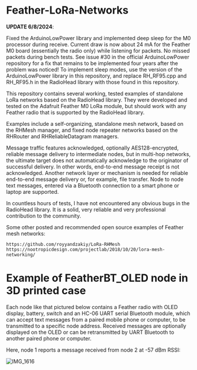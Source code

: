 # Feather-LoRa-Networks

**UPDATE 6/8/2024**:

Fixed the ArduinoLowPower library and implemented deep sleep for the M0 processor during receive.  Current draw is now about 24 mA for the Feather M0 board (essentially the radio only) while listening for packets. No missed packets during bench tests.  See issue #30 in the official ArduinoLowPower repository for a fix that remains to be implemented four years after the problem was noticed! To implement sleep modes, use the version of the ArduinoLowPower library in this repository, and replace RH_RF95.cpp and RH_RF95.h in the RadioHead library with those found in this repository.


This repository contains several working, tested examples of standalone LoRa networks based on the RadioHead library. They were developed and tested on the Adafruit Feather M0 LoRa module, but should work with any Feather radio that is supported by the RadioHead library.  

Examples include a self-organizing, standalone mesh network, based on the RHMesh manager, and fixed node repeater networks based on the RHRouter and RHReliableDatagram managers.

Message traffic features acknowledged, optionally AES128-encrypted, reliable message delivery to intermediate nodes, but in multi-hop networks, the ultimate target does not automatically acknowledge to the originator of successful delivery. In other words, end-to-end message receipt is not acknowledged. Another network layer or mechanism is needed for reliable end-to-end message delivery or, for example, file transfer.  Node to node text messages, entered via a Bluetooth connection to a smart phone or laptop are supported.

In countless hours of tests, I have not encountered any obvious bugs in the RadioHead library. It is a solid, very reliable and very professional contribution to the community.

Some other posted and recommended open source examples of Feather mesh networks:
```
https://github.com/royyandzakiy/LoRa-RHMesh
https://nootropicdesign.com/projectlab/2018/10/20/lora-mesh-networking/
```

# Example of FeatherBT_OLED node in 3D printed case

Each node like that pictured below contains a Feather radio with OLED display, battery, switch and an HC-06 UART serial Bluetooth module, which can accept text messages from a paired mobile phone or computer, to be transmitted to a specific node address. Received messages are optionally displayed on the OLED or can be retransmitted by UART Bluetooth to another paired phone or computer.

Here, node 1 reports a message received from node 2 at -57 dBm RSSI:

![IMG_1616](https://github.com/jremington/Feather-LoRa-Networks/assets/5509037/f3905397-d568-44e8-830d-529e5da48b65)
